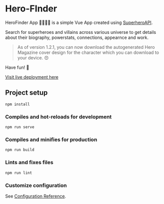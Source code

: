 # Hero-FInder

HeroFinder App 🦸‍♀️🦸‍♂️ is a simple Vue App created using [SuperheroAPI](https://superheroapi.com/).

Search for superheroes and villains across various universe to get details about their biography, powerstats, connections, appearnce and work.

> As of version 1.2.1, you can now download the autogenerated Hero Magazine cover design for the character which you can download to your device. 😍

Have fun! 🥂

[Visit live deployment here](https://glowrare.github.io/Hero-FInder/)

## Project setup

```
npm install
```

### Compiles and hot-reloads for development

```
npm run serve
```

### Compiles and minifies for production

```
npm run build
```

### Lints and fixes files

```
npm run lint
```

### Customize configuration

See [Configuration Reference](https://cli.vuejs.org/config/).
